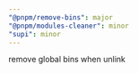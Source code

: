 ```yaml
---
"@pnpm/remove-bins": major
"@pnpm/modules-cleaner": minor
"supi": minor
---
```


remove global bins when unlink
